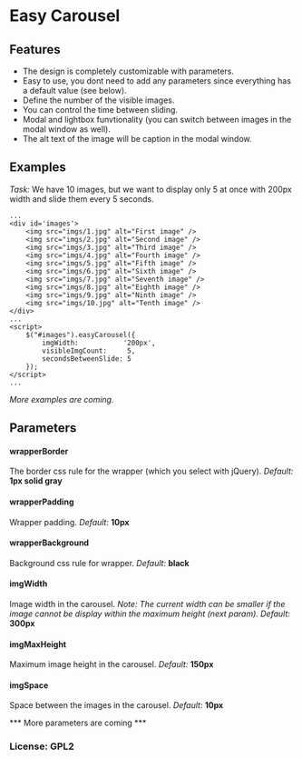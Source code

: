 Easy Carousel
===================

Features
-------------
  - The design is completely customizable with parameters.
  - Easy to use, you dont need to add any parameters since everything has a default value (see below).
  - Define the number of the visible images.
  - You can control the time between sliding.
  - Modal and lightbox funvtionality (you can switch between images in the modal window as well).
  - The alt text of the image will be caption in the modal window.

Examples
-------------
*Task:* We have 10 images, but we want to display only 5 at once with 200px width and slide them every 5 seconds.

```
...
<div id='images'>
    <img src="imgs/1.jpg" alt="First image" />
    <img src="imgs/2.jpg" alt="Second image" />
    <img src="imgs/3.jpg" alt="Third image" />
    <img src="imgs/4.jpg" alt="Fourth image" />
    <img src="imgs/5.jpg" alt="Fifth image" />
    <img src="imgs/6.jpg" alt="Sixth image" />
    <img src="imgs/7.jpg" alt="Seventh image" />
    <img src="imgs/8.jpg" alt="Eighth image" />
    <img src="imgs/9.jpg" alt="Ninth image" />
    <img src="imgs/10.jpg" alt="Tenth image" />
</div>
...
<script>
    $("#images").easyCarousel({
        imgWidth:           '200px',
        visibleImgCount:     5,
        secondsBetweenSlide: 5
    });
</script>
...
```
*More examples are coming.*

Parameters
-------------

####  wrapperBorder
The border css rule for the wrapper (which you select with jQuery).
*Default:*  **1px solid gray**

####  wrapperPadding
Wrapper padding.
*Default:*  **10px**

####  wrapperBackground
Background css rule for wrapper.
*Default:*  **black**

####  imgWidth
Image width in the carousel. 
*Note: The current width can be smaller if the image cannot be display within the maximum height (next param).*
*Default:*  **300px**

####  imgMaxHeight
Maximum image height in the carousel.
*Default:*  **150px**

####  imgSpace
Space between the images in the carousel.
*Default:*  **10px**

*** More parameters are coming ***


### License: GPL2
